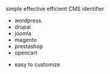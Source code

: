 simple effective efficient CMS identifier
- wordpress
- drupal
- joomla
- magento
- prestashop
- opencart
+ easy to customize
